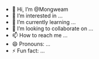- 👋 Hi, I’m @Mongweam
- 👀 I’m interested in ...
- 🌱 I’m currently learning ...
- 💞️ I’m looking to collaborate on ...
- 📫 How to reach me ...
- 😄 Pronouns: ...
- ⚡ Fun fact: ...

<!---
Mongweam/Mongweam is a ✨ special ✨ repository because its `README.md` (this file) appears on your GitHub profile.
You can click the Preview link to take a look at your changes.
--->
